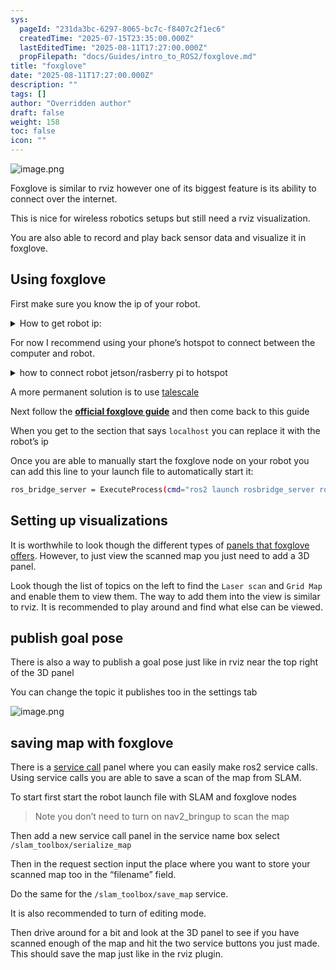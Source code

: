 ```yaml
---
sys:
  pageId: "231da3bc-6297-8065-bc7c-f8407c2f1ec6"
  createdTime: "2025-07-15T23:35:00.000Z"
  lastEditedTime: "2025-08-11T17:27:00.000Z"
  propFilepath: "docs/Guides/intro_to_ROS2/foxglove.md"
title: "foxglove"
date: "2025-08-11T17:27:00.000Z"
description: ""
tags: []
author: "Overridden author"
draft: false
weight: 158
toc: false
icon: ""
---
```


![image.png](https://prod-files-secure.s3.us-west-2.amazonaws.com/d518164a-d88e-44d1-a4ee-3adb3bd8bce0/5cf04f4f-d88c-493a-9d2b-daf9d7097800/image.png?X-Amz-Algorithm=AWS4-HMAC-SHA256&X-Amz-Content-Sha256=UNSIGNED-PAYLOAD&X-Amz-Credential=ASIAZI2LB466637FW2SI%2F20250813%2Fus-west-2%2Fs3%2Faws4_request&X-Amz-Date=20250813T221000Z&X-Amz-Expires=3600&X-Amz-Security-Token=IQoJb3JpZ2luX2VjEO7%2F%2F%2F%2F%2F%2F%2F%2F%2F%2FwEaCXVzLXdlc3QtMiJIMEYCIQC5sW23eqSLsJ3sX%2F1uX8G5sixMrJofUE7JHA9lWnz6aQIhAI%2BOHF%2BeBj32r%2BxKMgBDZ%2BKskPSO5gISPrpgJESZlWYCKv8DCDcQABoMNjM3NDIzMTgzODA1IgyrWggDCYbFBJegu6oq3ANZE8Zj7xH%2B3%2FsrBN%2F6pv8bYckgsPXFrGtKwa98xlpOfoU1LGB7xaxBQmCNBezR4q7qE1X40H%2BqiveVOUUq2qRQFVWBNRR1u0TyQavKDbOs%2FUTD2ByoFPjOS0mXC6SHHQu3Ii4ny3CVizjenQD%2Bkxz1HfI5WvG0VU9gtaF8iXXu4epwhZykS3yqmSpiwK%2FzDQYCjCugeHLycjr3%2B3MCBP%2FK83P0ndBBX9LUyr8CE96v94tJhO6oiffeA137ubwLRfEnJQw%2BUn2W7UcUoWfrDFYd8eBCGcZTk3Mlfczz8cOpJm1yHXLrLCnt69iRpsZjHcgLuw0uRYK43Lu42kuEIHWyxQCbsJo%2Fwf8o3IegOPtVipImoXnqa4udwoL66BAUm%2BljdX52%2FTOrJkpUaAni%2Bc2QVmzr9ltsQi6lZJfBBdtYR5R%2FL7WsL50jdpg2OdutbhOr%2FdYj2%2FmTonOH9qeoqMPTfIHIkTR70aLaxlSv3bOkQv6axfMVtAEALlzFeaSyOrzT8WLmyiK15dfXoiIG807%2BjUwJ9%2B9ga%2F%2Bl6CPB98c6zjICuad0zLO6CP3CghNNxFCaXd%2FR2%2FRaaGdgAXsb3oxJ38mPNSK3VJVCWcbLCj%2BlWhumyL3xUjHUxN7PADCJj%2FTEBjqkAUcQCiNp9HalFYrPALRLOxIScv4vOGwA92IZ%2FOr45sluSCU6mfMecYSi%2Bzsv8o62G5N5UGC20pSEOIANVpsHySctnoeVnL67SwCFKhI9yGoswbMAaeWlAKy887bLt7aGJpNB6rLsF2IY5T9FA1hd3%2B2QyuXVodJmj9v%2BM8lvf348UIpCMkSaCjk3NpX56HAO1c26RiESUsPWyanwZIhNISnZdHz1&X-Amz-Signature=adebbdd2ee076dfc3f89d3b02e500210632c19b8965c3c8b135a80db5a8cce76&X-Amz-SignedHeaders=host&x-amz-checksum-mode=ENABLED&x-id=GetObject)

Foxglove is similar to rviz however one of its biggest feature is its ability to connect over the internet.

This is nice for wireless robotics setups but still need a rviz visualization.

You are also able to record and play back sensor data and visualize it in foxglove.

## Using foxglove

First make sure you know the ip of your robot.

<details>
      <summary>How to get robot ip:</summary>
      To find the robot’s ip run on the robot computer:
  </details>

For now I recommend using your phone’s hotspot to connect between the computer and robot.

<details>
      <summary>how to connect robot jetson/rasberry pi to hotspot</summary>
      TODO link ssh guide
  </details>

A more permanent solution is to use [talescale](https://tailscale.com/)

Next follow the [**official foxglove guide**](https://docs.foxglove.dev/docs/getting-started/frameworks/ros2) and then come back to this guide

When you get to the section that says `localhost` you can replace it with the robot’s ip

Once you are able to manually start the foxglove node on your robot you can add this line to your launch file to automatically start it:

```bash
ros_bridge_server = ExecuteProcess(cmd="ros2 launch rosbridge_server rosbridge_websocket_launch.xml".split(' '), output='screen')
```

## Setting up visualizations

It is worthwhile to look though the different types of [panels that foxglove offers](https://docs.foxglove.dev/docs/visualization/panels). However, to just view the scanned map you just need to add a 3D panel.

Look though the list of topics on the left to find the `Laser scan` and `Grid Map` and enable them to view them. The way to add them into the view is similar to rviz. It is recommended to play around and find what else can be viewed.

## publish goal pose

There is also a way to publish a goal pose just like in rviz near the top right of the 3D panel

You can change the topic it publishes too in the settings tab

![image.png](https://prod-files-secure.s3.us-west-2.amazonaws.com/d518164a-d88e-44d1-a4ee-3adb3bd8bce0/038d4769-0554-483f-9c8e-6b3ee837aeff/image.png?X-Amz-Algorithm=AWS4-HMAC-SHA256&X-Amz-Content-Sha256=UNSIGNED-PAYLOAD&X-Amz-Credential=ASIAZI2LB466637FW2SI%2F20250813%2Fus-west-2%2Fs3%2Faws4_request&X-Amz-Date=20250813T221000Z&X-Amz-Expires=3600&X-Amz-Security-Token=IQoJb3JpZ2luX2VjEO7%2F%2F%2F%2F%2F%2F%2F%2F%2F%2FwEaCXVzLXdlc3QtMiJIMEYCIQC5sW23eqSLsJ3sX%2F1uX8G5sixMrJofUE7JHA9lWnz6aQIhAI%2BOHF%2BeBj32r%2BxKMgBDZ%2BKskPSO5gISPrpgJESZlWYCKv8DCDcQABoMNjM3NDIzMTgzODA1IgyrWggDCYbFBJegu6oq3ANZE8Zj7xH%2B3%2FsrBN%2F6pv8bYckgsPXFrGtKwa98xlpOfoU1LGB7xaxBQmCNBezR4q7qE1X40H%2BqiveVOUUq2qRQFVWBNRR1u0TyQavKDbOs%2FUTD2ByoFPjOS0mXC6SHHQu3Ii4ny3CVizjenQD%2Bkxz1HfI5WvG0VU9gtaF8iXXu4epwhZykS3yqmSpiwK%2FzDQYCjCugeHLycjr3%2B3MCBP%2FK83P0ndBBX9LUyr8CE96v94tJhO6oiffeA137ubwLRfEnJQw%2BUn2W7UcUoWfrDFYd8eBCGcZTk3Mlfczz8cOpJm1yHXLrLCnt69iRpsZjHcgLuw0uRYK43Lu42kuEIHWyxQCbsJo%2Fwf8o3IegOPtVipImoXnqa4udwoL66BAUm%2BljdX52%2FTOrJkpUaAni%2Bc2QVmzr9ltsQi6lZJfBBdtYR5R%2FL7WsL50jdpg2OdutbhOr%2FdYj2%2FmTonOH9qeoqMPTfIHIkTR70aLaxlSv3bOkQv6axfMVtAEALlzFeaSyOrzT8WLmyiK15dfXoiIG807%2BjUwJ9%2B9ga%2F%2Bl6CPB98c6zjICuad0zLO6CP3CghNNxFCaXd%2FR2%2FRaaGdgAXsb3oxJ38mPNSK3VJVCWcbLCj%2BlWhumyL3xUjHUxN7PADCJj%2FTEBjqkAUcQCiNp9HalFYrPALRLOxIScv4vOGwA92IZ%2FOr45sluSCU6mfMecYSi%2Bzsv8o62G5N5UGC20pSEOIANVpsHySctnoeVnL67SwCFKhI9yGoswbMAaeWlAKy887bLt7aGJpNB6rLsF2IY5T9FA1hd3%2B2QyuXVodJmj9v%2BM8lvf348UIpCMkSaCjk3NpX56HAO1c26RiESUsPWyanwZIhNISnZdHz1&X-Amz-Signature=b5f4a652a9ab16c3969de27a7ce439ff074cda9c0a8c43f0a432f711a68e0e8a&X-Amz-SignedHeaders=host&x-amz-checksum-mode=ENABLED&x-id=GetObject)

## saving map with foxglove

There is a [service call](https://docs.foxglove.dev/docs/visualization/panels/service-call) panel where you can easily make ros2 service calls. Using service calls you are able to save a scan of the map from SLAM.

To start first start the robot launch file with SLAM and foxglove nodes

> Note you don’t need to turn on nav2_bringup to scan the map

Then add a new service call panel in the service name box select `/slam_toolbox/serialize_map` 

Then in the request section input the place where you want to store your scanned map too in the “filename” field.

Do the same for the `/slam_toolbox/save_map` service.

It is also recommended to turn of editing mode.

Then drive around for a bit and look at the 3D panel to see if you have scanned enough of the map and hit the two service buttons you just made. This should save the map just like in the rviz plugin.
